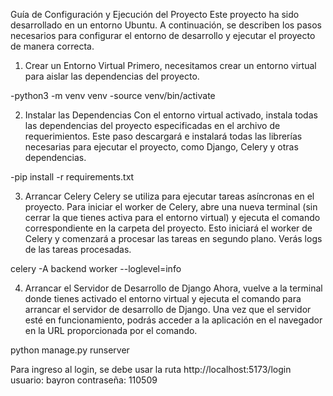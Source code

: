 Guía de Configuración y Ejecución del Proyecto
Este proyecto ha sido desarrollado en un entorno Ubuntu. A continuación, se describen los pasos necesarios para configurar el entorno de desarrollo y ejecutar el proyecto de manera correcta.

1. Crear un Entorno Virtual
Primero, necesitamos crear un entorno virtual para aislar las dependencias del proyecto.

-python3 -m venv venv
-source venv/bin/activate


2. Instalar las Dependencias
Con el entorno virtual activado, instala todas las dependencias del proyecto especificadas en el archivo de requerimientos. Este paso descargará e instalará todas las librerías necesarias para ejecutar el proyecto, como Django, Celery y otras dependencias.

-pip install -r requirements.txt


3. Arrancar Celery
Celery se utiliza para ejecutar tareas asíncronas en el proyecto. Para iniciar el worker de Celery, abre una nueva terminal (sin cerrar la que tienes activa para el entorno virtual) y ejecuta el comando correspondiente en la carpeta del proyecto. Esto iniciará el worker de Celery y comenzará a procesar las tareas en segundo plano. Verás logs de las tareas procesadas.

celery -A backend worker --loglevel=info


4. Arrancar el Servidor de Desarrollo de Django
Ahora, vuelve a la terminal donde tienes activado el entorno virtual y ejecuta el comando para arrancar el servidor de desarrollo de Django. Una vez que el servidor esté en funcionamiento, podrás acceder a la aplicación en el navegador en la URL proporcionada por el comando.

python manage.py runserver

Para ingreso al login, se debe usar la ruta 
http://localhost:5173/login 
usuario: bayron
contraseña: 110509
